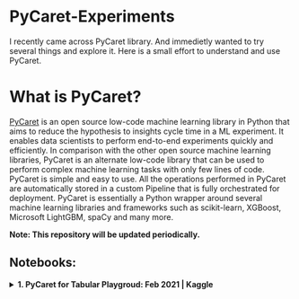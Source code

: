 # PyCaret-Experiments
I recently came across PyCaret library. And immedietly wanted to try several things and explore it.
Here is a small effort to understand and use PyCaret.

# What is PyCaret?
[PyCaret](https://pycaret.org/) is an open source low-code machine learning library in Python that aims to reduce the hypothesis to insights cycle time in a ML experiment. It enables data scientists to perform end-to-end experiments quickly and efficiently. In comparison with the other open source machine learning libraries, PyCaret is an alternate low-code library that can be used to perform complex machine learning tasks with only few lines of code. PyCaret is simple and easy to use. All the operations performed in PyCaret are automatically stored in a custom Pipeline that is fully orchestrated for deployment. PyCaret is essentially a Python wrapper around several machine learning libraries and frameworks such as scikit-learn, XGBoost, Microsoft LightGBM, spaCy and many more. 

**Note: This repository will be updated periodically.**

## Notebooks: 
 <details>
<summary><b>1. PyCaret for Tabular Playgroud: Feb 2021 | Kaggle</b></summary>
  
* <b>Notebook</b>: [pyc-tabularfeb2021.ipynb](https://github.com/aravind-naidu/PyCaret-Experiments/blob/main/pyc-tabularfeb2021.ipynb)
* Know more about Tabular Playground Feb 2021 [here!](https://www.kaggle.com/c/tabular-playground-series-feb-2021/)
* <b>Approach:</b>
    * Used Pandas Profiling for data analysis.
    * Used PyCaret to automate modelling. And found out CatBoost works the best.
* <b>Result:</b> Initial approach has yielded 0.84511 score on Kaggle leaderboard.

</details>

